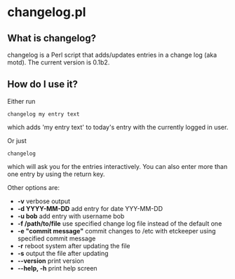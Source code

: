 changelog.pl
============

What is changelog?
------------------

changelog is a Perl script that adds/updates entries in a change log (aka motd). The current version is 0.1b2.

How do I use it?
----------------

Either run

	changelog my entry text

which adds 'my entry text' to today's entry with the currently logged in user.

Or just

	changelog

which will ask you for the entries interactively. You can also enter more than one entry by using the return key.

Other options are:

- **-v** verbose output
- **-d YYYY-MM-DD** add entry for date YYY-MM-DD
- **-u bob** add entry with username bob
- **-f /path/to/file** use specified change log file instead of the default one
- **-e "commit message"** commit changes to /etc with etckeeper using specified commit message
- **-r** reboot system after updating the file
- **-s** output the file after updating
- **--version** print version
- **--help, -h** print help screen 

